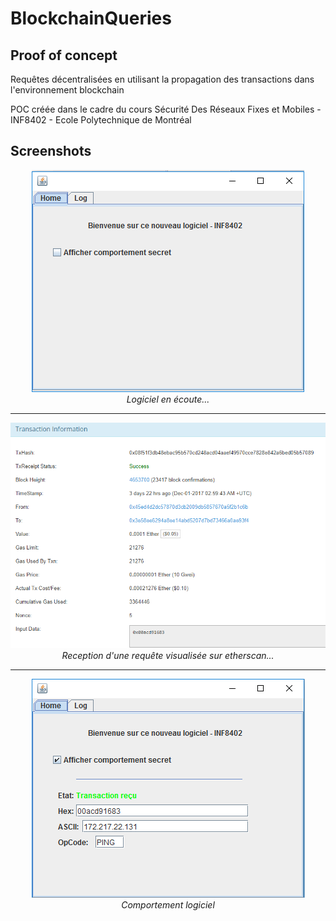 # BlockchainQueries
## Proof of concept 
Requêtes décentralisées en utilisant la propagation des transactions dans l'environnement blockchain

POC créée dans le cadre du cours Sécurité Des Réseaux Fixes et Mobiles - INF8402 - Ecole  Polytechnique de Montréal

## Screenshots

<p align="center">
  <img src="https://raw.githubusercontent.com/Betcheg/BlockchainQueries/master/img/hidden.png" alt="Logiciel en écoute"/> <br>  <i>Logiciel en écoute...</i>
</p>
<hr>

<p align="center">
  <img src="https://raw.githubusercontent.com/Betcheg/BlockchainQueries/master/img/tx_info_etherscan.png" alt="Reception d'une requête visualisée sur etherscan"/>  <br>  <i>Reception d'une requête visualisée sur etherscan...</i>
</p>
<hr>
<p align="center">
  <img src="https://raw.githubusercontent.com/Betcheg/BlockchainQueries/master/img/show.png" alt="Logiciel en écoute"/> <br>  <i>Comportement logiciel</i>
</p>

